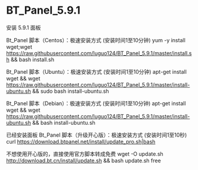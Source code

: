 # BT_Panel_5.9.1

安装 5.9.1 面板




Bt_Panel 脚本（Centos）：极速安装方式 (安装时间1至10分钟)
yum -y install wget;wget https://raw.githubusercontent.com/luguo124/BT_Panel_5.9.1/master/install.sh && bash install.sh




Bt_Panel 脚本（Ubuntu）：极速安装方式 (安装时间1至10分钟)
apt-get install wget && wget https://raw.githubusercontent.com/luguo124/BT_Panel_5.9.1/master/install-ubuntu.sh && sudo bash install-ubuntu.sh




Bt_Panel 脚本（Debian）：极速安装方式 (安装时间1至10分钟)
apt-get install wget && wget https://raw.githubusercontent.com/luguo124/BT_Panel_5.9.1/master/install-ubuntu.sh && bash install-ubuntu.sh




已经安装面板
Bt_Panel 脚本（升级开心版）：极速安装方式 (安装时间1至10秒)
curl https://download.btpanel.net/install/update_pro.sh|bash




不想使用开心版的，直接使用官方脚本转成免费
wget -O update.sh http://download.bt.cn/install/update.sh && bash update.sh free
